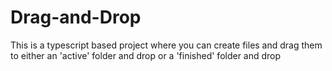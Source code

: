 # Drag-and-Drop
This is a typescript based project where you can create files and drag them to either an 'active' folder and drop or a 'finished' folder and drop
